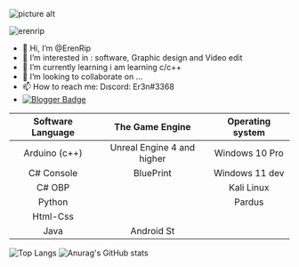 ![picture alt]( https://media.giphy.com/media/HoIrPgqTBiB2XvVEf7/giphy.gif "Title is optional")
<p align="left"> <img src="https://komarev.com/ghpvc/?username=erenrip&label=Profile%20views&color=0e75b6&style=flat" alt="erenrip" /> </p>



- 👋 Hi, I’m @ErenRip
- 👀 I’m interested in :  software, Graphic design and Video edit
- 🌱 I’m currently learning  i am learning c/c++
- 💞️ I’m looking to collaborate on ...
- 📫 How to reach me: Dıscord: Er3n#3368
- [![Blogger Badge](https://img.shields.io/badge/-Blogger-FF9800?style=flat-quare&labelColor=FF9800&logo=Blogger&logoColor=white&link=https://codebankhub.blogspot.com)](https://codehubcommunity.blogspot.com) 




Software Language| The Game Engine | Operating system
| :---: | :---: | :---:
Arduino (c++)  | Unreal Engine 4 and higher | Windows 10 Pro
C# Console  | BluePrint | Windows 11 dev
C# OBP      |           | Kali Linux
Python      |           | Pardus
Html-Css    |           |
Java        |Android St |

   


![Top Langs](https://github-readme-stats.vercel.app/api/top-langs/?username=erenrip&hide=javascript,css,scss,html&theme=tokyonight)  ![Anurag's GitHub stats](https://github-readme-stats.vercel.app/api?username=erenrip&theme=github_dark&show_icons=true)


